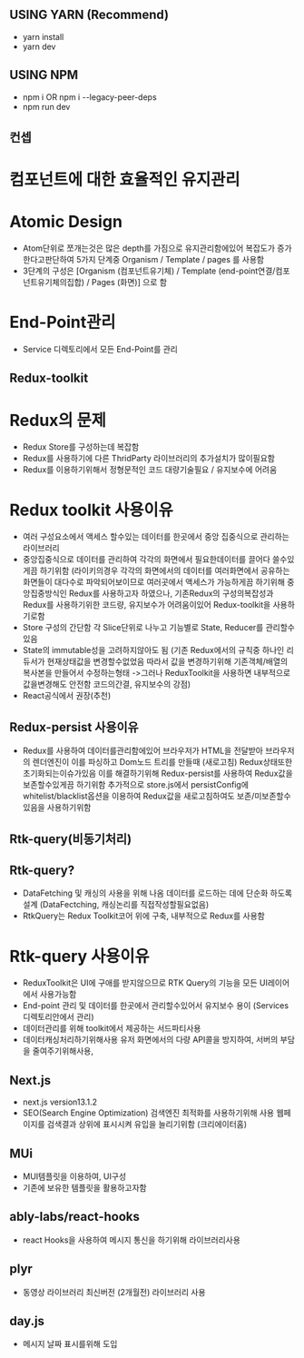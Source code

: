 ## USING YARN (Recommend)

- yarn install
- yarn dev

## USING NPM

- npm i OR npm i --legacy-peer-deps
- npm run dev

## 컨셉

# 컴포넌트에 대한 효율적인 유지관리

# Atomic Design

- Atom단위로 쪼개는것은 많은 depth를 가짐으로 유지관리함에있어 복잡도가 증가 한다고판단하여 5가지 단계중 Organism / Template / pages 를 사용함
- 3단계의 구성은 [Organism (컴포넌트유기체) / Template (end-point연결/컴포넌트유기체의집합) / Pages (화면)] 으로 함

# End-Point관리

- Service 디렉토리에서 모든 End-Point를 관리

## Redux-toolkit

# Redux의 문제

- Redux Store를 구성하는데 복잡함
- Redux를 사용하기에 다른 ThridParty 라이브러리의 추가설치가 많이필요함
- Redux를 이용하기위해서 정형문적인 코드 대량기술필요 / 유지보수에 어려움

# Redux toolkit 사용이유

- 여러 구성요소에서 액세스 할수있는 데이터를 한곳에서 중앙 집중식으로 관리하는 라이브러리
- 중앙집중식으로 데이터를 관리하여 각각의 화면에서 필요한데이터를 끌어다 쓸수있게끔 하기위함
  (라이키의경우 각각의 화면에서의 데이터를 여러화면에서 공유하는 화면들이 대다수로 파악되어보이므로 여러곳에서 액세스가 가능하게끔 하기위해
  중앙집중방식인 Redux를 사용하고자 하였으나, 기존Redux의 구성의복잡성과 Redux를 사용하기위한 코드량, 유지보수가 어려움이있어 Redux-toolkit을 사용하기로함
- Store 구성의 간단함
  각 Slice단위로 나누고 기능별로 State, Reducer를 관리할수있음
- State의 immutable성을 고려하지않아도 됨
  (기존 Redux에서의 규칙중 하나인 리듀서가 현재상태값을 변경할수없었음 따라서 값을 변경하기위해 기존객체/배열의 복사본을 만들어서 수정하는형태
  ->그러나 ReduxToolkit을 사용하면 내부적으로 값을변경해도 안전함 코드의간결, 유지보수의 강점)
- React공식에서 권장(추천)

## Redux-persist 사용이유

- Redux를 사용하여 데이터를관리함에있어 브라우저가 HTML을 전달받아 브라우저의 렌더엔진이 이를 파싱하고 Dom노드 트리를 만들때 (새로고침)
  Redux상태또한 초기화되는이슈가있음 이를 해결하기위해 Redux-persist를 사용하여 Redux값을 보존할수있게끔 하기위함
  추가적으로 store.js에서 persistConfig에 whitelist/blacklist옵션을 이용하여 Redux값을 새로고침하여도 보존/미보존할수있음을 사용하기위함

## Rtk-query(비동기처리)

## Rtk-query?

- DataFetching 및 캐싱의 사용을 위해 나옴
  데이터를 로드하는 데에 단순화 하도록 설계 (DataFectching, 캐싱논리를 직접작성할필요없음)
- RtkQuery는 Redux Toolkit코어 위에 구축, 내부적으로 Redux를 사용함

# Rtk-query 사용이유

- ReduxToolkit은 UI에 구애를 받지않으므로 RTK Query의 기능을 모든 UI레이어에서 사용가능함
- End-point 관리 및 데이터를 한곳에서 관리할수있어서 유지보수 용이
  (Services디렉토리안에서 관리)
- 데이터관리를 위해 toolkit에서 제공하는 서드파티사용
- 데이터캐싱처리하기위해사용
  유저 화면에서의 다량 API콜을 방지하여, 서버의 부담을 줄여주기위해사용,

## Next.js

- next.js version13.1.2
- SEO(Search Engine Optimization) 검색엔진 최적화를 사용하기위해 사용
  웹페이지를 검색결과 상위에 표시시켜 유입을 늘리기위함 (크리에이터홈)

## MUi

- MUI템플릿을 이용하여, UI구성
- 기존에 보유한 템플릿을 활용하고자함

## ably-labs/react-hooks

- react Hooks을 사용하여 메시지 통신을 하기위해 라이브러리사용

## plyr

- 동영상 라이브러리 최신버전 (2개월전) 라이브러리 사용

## day.js

- 메시지 날짜 표시를위해 도입
